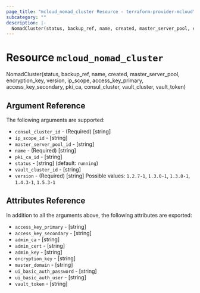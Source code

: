 ```yaml
---
page_title: "mcloud_nomad_cluster Resource - terraform-provider-mcloud"
subcategory: ""
description: |-
  NomadCluster(status, backup_ref, name, created, master_server_pool, encryption_key, version, ip_scope, access_key_primary, access_key_secondary, pki_ca, consul_cluster, vault_cluster, vault_token)
---
```


# Resource `mcloud_nomad_cluster`

NomadCluster(status, backup_ref, name, created, master_server_pool, encryption_key, version, ip_scope, access_key_primary, access_key_secondary, pki_ca, consul_cluster, vault_cluster, vault_token)



## Argument Reference

The following arguments are supported:

- `consul_cluster_id` - (Required) [string]  
- `ip_scope_id` - [string]  
- `master_server_pool_id` - [string]  
- `name` - (Required) [string]  
- `pki_ca_id` - [string]  
- `status` - [string]   (default: `running`)
- `vault_cluster_id` - [string]  
- `version` - (Required) [string] Possible values: `1.2.7-1`, `1.3.0-1`, `1.3.8-1`, `1.4.3-1`, `1.5.3-1` 

## Attributes Reference

In addition to all the arguments above, the following attributes are exported:

- `access_key_primary` - [string] 
- `access_key_secondary` - [string] 
- `admin_ca` - [string] 
- `admin_cert` - [string] 
- `admin_key` - [string] 
- `encryption_key` - [string] 
- `master_domain` - [string] 
- `ui_basic_auth_password` - [string] 
- `ui_basic_auth_user` - [string] 
- `vault_token` - [string] 